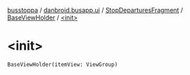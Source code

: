 [busstoppa](../../../index.md) / [danbroid.busapp.ui](../../index.md) / [StopDeparturesFragment](../index.md) / [BaseViewHolder](index.md) / [&lt;init&gt;](./-init-.md)

# &lt;init&gt;

`BaseViewHolder(itemView: ViewGroup)`